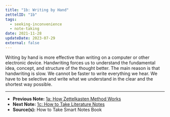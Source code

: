 ```yaml
---
title: "1b: Writing by Hand"
zettelID: "1b"
tags:
  - seeking-inconvenience
  - note-taking
date: 2021-11-28
updateDate: 2023-07-29
external: false
---
```


Writing by hand is more effective than writing on a computer or other electronic device. Handwriting forces us to understand the fundamental idea, concept, and structure of the thought better. The main reason is that handwriting is slow. We cannot be faster to write everything we hear. We have to be selective and write what we understand in the clear and the shortest way possible.

---

- **Previous Note:** [1a: How Zettelkasten Method Works](/notes/1a/)
- **Next Note:** [1c: How to Take Literature Notes](/notes/1c/)
- **Source(s):** How to Take Smart Notes Book
